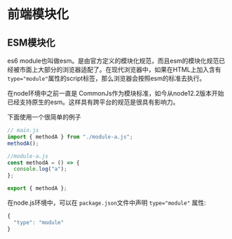 # 前端模块化

## ESM模块化

es6 module也叫做esm。是由官方定义的模块化规范，而且esm的模块化规范已经被市面上大部分的浏览器适配了。在现代浏览器中，如果在HTML上加入含有 `type="module"`属性的script标签，那么浏览器会按照esm的标准去执行。

在node环境中之前一直是 CommonJs作为模块标准，如今从node12.2版本开始已经支持原生的esm。这样具有跨平台的规范是很具有影响力。

下面使用一个很简单的例子

```js
// main.js
import { methodA } from "./module-a.js";
methodA();

//module-a.js
const methodA = () => {
  console.log("a");
};

export { methodA };
```

在node.js环境中，可以在 `package.json`文件中声明 `type="module"` 属性:

```js
{
  "type": "module"
}
```

